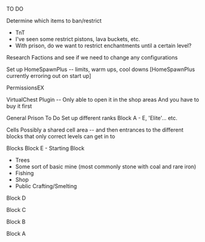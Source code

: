 TO DO

Determine which items to ban/restrict
- TnT
- I've seen some restrict pistons, lava buckets, etc.
- With prison, do we want to restrict enchantments until a certain level?

Research Factions and see if we need to change any configurations

Set up HomeSpawnPlus -- limits, warm ups, cool downs [HomeSpawnPlus currently erroring out on start up]

PermissionsEX 

VirtualChest Plugin -- Only able to open it in the shop areas
  And you have to buy it first


General Prison To Do
Set up different ranks
Block A - E, 'Elite'... etc.

Cells
Possibly a shared cell area -- and then entrances to the different blocks that only correct levels can get in to

Blocks
Block E - Starting Block
  - Trees
  - Some sort of basic mine (most commonly stone with coal and rare iron)
  - Fishing
  - Shop
  - Public Crafting/Smelting
  
Block D

Block C

Block B

Block A


